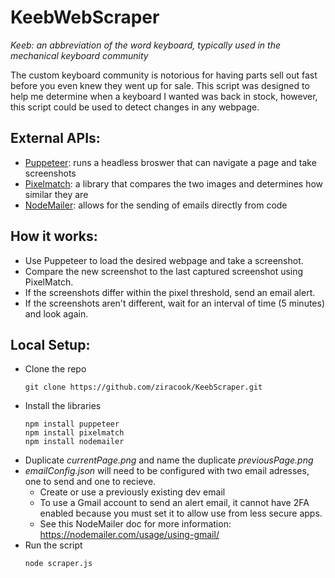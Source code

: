 # KeebWebScraper

*Keeb: an abbreviation of the word keyboard, typically used in the mechanical keyboard community*

The custom keyboard community is notorious for having parts sell out fast before you even knew they went up for sale.
This script was designed to help me determine when a keyboard I wanted was back in stock, however, this script could be used to detect changes in any webpage.

## External APIs:
- [Puppeteer](https://pptr.dev/): runs a headless broswer that can navigate a page and take screenshots
- [Pixelmatch](https://github.com/mapbox/pixelmatch): a library that compares the two images and determines how similar they are
- [NodeMailer](https://nodemailer.com/about/): allows for the sending of emails directly from code

## How it works:
- Use Puppeteer to load the desired webpage and take a screenshot.
- Compare the new screenshot to the last captured screenshot using PixelMatch.
- If the screenshots differ within the pixel threshold, send an email alert.
- If the screenshots aren't different, wait for an interval of time (5 minutes) and look again.


## Local Setup:
- Clone the repo
  ```
  git clone https://github.com/ziracook/KeebScraper.git
  ```
- Install the libraries
  ```
  npm install puppeteer
  npm install pixelmatch
  npm install nodemailer
  ```
- Duplicate *currentPage.png* and name the duplicate *previousPage.png*
- *emailConfig.json* will need to be configured with two email adresses, one to send and one to recieve.
  - Create or use a previously existing dev email
  - To use a Gmail account to send an alert email, it cannot have 2FA enabled because you must set it to allow use from less secure apps.
  - See this NodeMailer doc for more information: https://nodemailer.com/usage/using-gmail/
- Run the script
  ```
  node scraper.js
  ```
  
